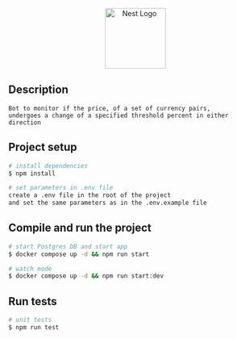 <p align="center">
  <a href="http://nestjs.com/" target="blank"><img src="https://nestjs.com/img/logo-small.svg" width="120" alt="Nest Logo" /></a>
</p>

[circleci-image]: https://img.shields.io/circleci/build/github/nestjs/nest/master?token=abc123def456
[circleci-url]: https://circleci.com/gh/nestjs/nest

## Description

```
Bot to monitor if the price, of a set of currency pairs,
undergoes a change of a specified threshold percent in either direction
```

## Project setup

```bash
# install dependencies
$ npm install

# set parameters in .env file
create a .env file in the root of the project
and set the same parameters as in the .env.example file
```

## Compile and run the project

```bash
# start Postgres DB and start app
$ docker compose up -d && npm run start

# watch mode
$ docker compose up -d && npm run start:dev
```

## Run tests

```bash
# unit tests
$ npm run test
```

